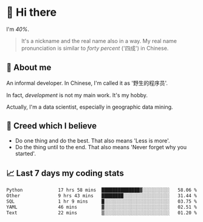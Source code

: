 # 👋 Hi there

I'm *40%*.

> It's a nickname and the real name also in a way.
> My real name pronunciation is similar to *forty percent* ('四成') in Chinese.

## :speech_balloon: About me

An informal developer. In Chinese, I'm called it as '野生的程序员'.

In fact, _development_ is not my main work. It's my hobby.

Actually, I'm a data scientist, especially in geographic data mining.

## :see_no_evil: Creed which I believe

- Do one thing and do the best. That also means 'Less is more'.
- Do the thing until to the end. That also means 'Never forget why you started'.

## :chart_with_upwards_trend: Last 7 days my coding stats

<!--START_SECTION:waka-->

```txt
Python             17 hrs 58 mins  ██████████████▓░░░░░░░░░░   58.06 %
Other              9 hrs 43 mins   ████████░░░░░░░░░░░░░░░░░   31.44 %
SQL                1 hr 9 mins     █░░░░░░░░░░░░░░░░░░░░░░░░   03.75 %
YAML               46 mins         ▓░░░░░░░░░░░░░░░░░░░░░░░░   02.51 %
Text               22 mins         ▒░░░░░░░░░░░░░░░░░░░░░░░░   01.20 %
```

<!--END_SECTION:waka-->

